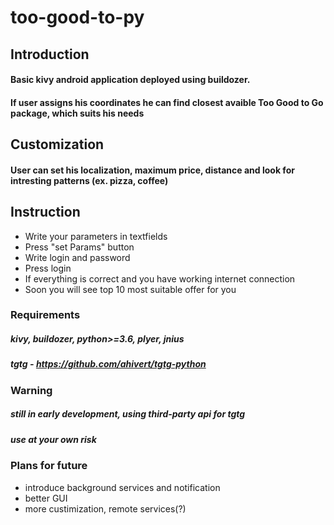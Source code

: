 # too-good-to-py

## Introduction

#### Basic kivy android application deployed using buildozer.
#### If user assigns his coordinates he can find closest avaible Too Good to Go package, which suits his needs

## Customization

#### User can set his localization, maximum price, distance and look for intresting patterns (ex. pizza, coffee)

## Instruction

* Write your parameters in textfields
* Press "set Params" button
* Write login and password
* Press login
* If everything is correct and you have working internet connection
* Soon you will see top 10 most suitable offer for you

### Requirements

##### kivy, buildozer, python>=3.6, plyer, jnius
##### tgtg - https://github.com/ahivert/tgtg-python

### Warning

##### still in early development, using third-party api for tgtg
##### use at your own risk

### Plans for future

* introduce background services and notification
* better GUI
* more custimization, remote services(?)
